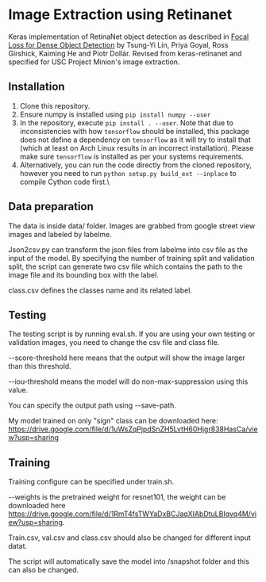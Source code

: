 # Image Extraction using Retinanet



Keras implementation of RetinaNet object detection as described in [Focal Loss for Dense Object Detection](https://arxiv.org/abs/1708.02002)
by Tsung-Yi Lin, Priya Goyal, Ross Girshick, Kaiming He and Piotr Dollár. Revised from keras-retinanet and specified for USC Project Minion's image extraction.

## Installation

1) Clone this repository.
2) Ensure numpy is installed using `pip install numpy --user`
3) In the repository, execute `pip install . --user`.
   Note that due to inconsistencies with how `tensorflow` should be installed,
   this package does not define a dependency on `tensorflow` as it will try to install that (which at least on Arch Linux results in an incorrect installation).
   Please make sure `tensorflow` is installed as per your systems requirements.
4) Alternatively, you can run the code directly from the cloned  repository, however you need to run `python setup.py build_ext --inplace` to compile Cython code first.\

## Data preparation

The data is inside data/ folder. Images are grabbed from google street view images and labeled by labelme.

Json2csv.py can transform the json files from labelme into csv file as the input of the model. By specifying the number of training split and validation split, the script can generate two csv file which contains the path to the image file and its bounding box with the label.

class.csv defines the classes name and its related label.



## Testing

The testing script is by running eval.sh. If you are using your own testing or validation images, you need to change the csv file and class file. 

--score-threshold here means that the output will show the image larger than this threshold.

--iou-threshold means the model will do non-max-suppression using this value.

You can specify the output path using --save-path.

My model trained on only "sign" class can be downloaded here: https://drive.google.com/file/d/1uWsZqPjpdSnZH5LvtH60Hjgr838HasCa/view?usp=sharing



## Training

Training configure can be specified under train.sh.

--weights is the pretrained weight for resnet101, the weight can be downloaded here https://drive.google.com/file/d/1RmT4fsTWYaDxBCJaqXIAbDtuLBIqvq4M/view?usp=sharing. 

Train.csv, val.csv and class.csv should also be changed for different input datat.

The script will automatically save the model into /snapshot folder and this can also be changed.













